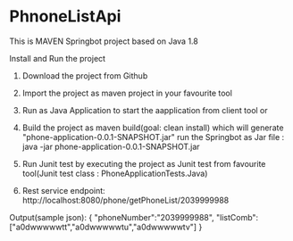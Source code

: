 # PhnoneListApi
This is MAVEN Springbot project based on Java 1.8

Install and Run the project

1. Download the project from Github
2. Import the project as maven project in your favourite tool
3. Run as Java Application to start the aapplication from client tool
or
4. Build the project as maven build(goal: clean install)  which will generate "phone-application-0.0.1-SNAPSHOT.jar"
 run the Springbot as Jar file : java -jar phone-application-0.0.1-SNAPSHOT.jar
 
5. Run Junit test by executing the project as Junit test from favourite tool(Junit test class : PhoneApplicationTests.Java)
6. Rest service endpoint:
http://localhost:8080/phone/getPhoneList/2039999988

Output(sample json):
{
  "phoneNumber":"2039999988",
  "listComb":["a0dwwwwwtt","a0dwwwwwtu","a0dwwwwwtv"]
}
